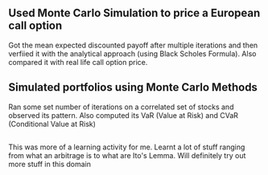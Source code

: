 ## Used Monte Carlo Simulation to price a European call option 
Got the mean expected discounted payoff after multiple iterations and then verfiied it with the analytical approach (using Black Scholes Formula). Also compared it with real life call option price.

## Simulated portfolios using Monte Carlo Methods
Ran some set number of iterations on a correlated set of stocks and observed its pattern. Also computed its VaR (Value at Risk) and CVaR (Conditional Value at Risk)



##
This was more of a learning activity for me. Learnt a lot of stuff ranging from what an arbitrage is to what are Ito's Lemma. Will definitely try out more stuff in this domain
